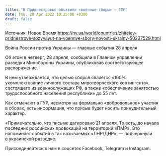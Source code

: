 ```yaml
---
title: "В Приднестровье объявили «военные сборы» — ГУР"
date: Thu, 28 Apr 2022 10:25:00 +0300
draft: false
---
```

Источник: Новое Время https://nv.ua/world/countries/zhiteley-pridnestrove-sozyvayut-na-voennye-sbory-novosti-ukrainy-50237529.html


Война России против Украины — главные события 28 апреля

Об этом в четверг, 28 апреля, сообщили в Главном управлении разведки Минобороны Украины, опубликовав соответствующее распоряжение.

В нем утверждается, что целью сборов является «100% укомплектование личного состава миротворческого контингента», состоящего из военнослужащих РФ, а также «обеспечение занятостью трудоспособного населения республики» до 55 лет.

Как отмечают в ГУР, несмотря на формально «добровольное» участия в сборах, есть информация, что призыв будет носить принудительный характер.

«Примечательно, что письмо датировано 21 апреля. То есть, до начала последних российских провокаций на территории «ПМР». Это напоминает события в так называемых «ЛНР/ДНР», — подчеркнули в украинской разведке.

Присоединяйтесь к нам в соцсетях Facebook, Telegram и Instagram.

